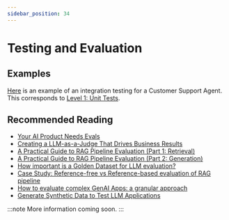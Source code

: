 ```yaml
---
sidebar_position: 34
---
```


# Testing and Evaluation

## Examples

[Here](https://github.com/langchain4j/langchain4j-examples/blob/main/customer-support-agent-example/src/test/java/dev/langchain4j/example/CustomerSupportAgentIT.java)
is an example of an integration testing for a Customer Support Agent.
This corresponds to [Level 1: Unit Tests](https://hamel.dev/blog/posts/evals/#level-1-unit-tests).

## Recommended Reading

- [Your AI Product Needs Evals](https://hamel.dev/blog/posts/evals/)
- [Creating a LLM-as-a-Judge That Drives Business Results](https://hamel.dev/blog/posts/llm-judge/)
- [A Practical Guide to RAG Pipeline Evaluation (Part 1: Retrieval)](https://medium.com/relari/a-practical-guide-to-rag-pipeline-evaluation-part-1-27a472b09893)
- [A Practical Guide to RAG Pipeline Evaluation (Part 2: Generation)](https://medium.com/relari/a-practical-guide-to-rag-evaluation-part-2-generation-c79b1bde0f5d)
- [How important is a Golden Dataset for LLM evaluation?](https://medium.com/relari/how-important-is-a-golden-dataset-for-llm-pipeline-evaluation-4ef6deb14dc5)
- [Case Study: Reference-free vs Reference-based evaluation of RAG pipeline](https://medium.com/relari/case-study-reference-free-vs-reference-based-evaluation-of-rag-pipeline-9a49ef49866c)
- [How to evaluate complex GenAI Apps: a granular approach](https://medium.com/relari/how-to-evaluate-complex-genai-apps-a-granular-approach-0ab929d5b3e2)
- [Generate Synthetic Data to Test LLM Applications](https://medium.com/relari/generate-synthetic-data-to-test-llm-applications-4bffeb51b80e)

:::note
More information coming soon.
:::
